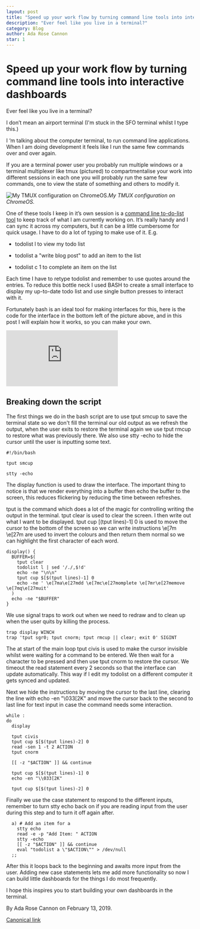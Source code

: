 ```yaml
---
layout: post
title: "Speed up your work flow by turning command line tools into interactive dashboards"
description: "Ever feel like you live in a terminal?"
category: Blog
author: Ada Rose Cannon
star: 1
---
```


# Speed up your work flow by turning command line tools into interactive dashboards

Ever feel like you live in a terminal?

I don’t mean an airport terminal (I'm stuck in the SFO terminal whilst I type this.)

I ‘m talking about the computer terminal, to run command line applications. When I am doing development it feels like I run the same few commands over and over again.

If you are a terminal power user you probably run multiple windows or a terminal multiplexer like tmux (pictured) to compartmentalise your work into different sessions in each one you will probably run the same few commands, one to view the state of something and others to modify it.

![My TMUX configuration on ChromeOS.](https://cdn-images-1.medium.com/max/4000/0*1t4HX79oa6-UpZRX)*My TMUX configuration on ChromeOS.*

One of these tools I keep in it’s own session is a [command line to-do-list tool](https://github.com/gammons/ultralist) to keep track of what I am currently working on. It’s really handy and I can sync it across my computers, but it can be a little cumbersome for quick usage. I have to do a lot of typing to make use of it. E.g.

* todolist l to view my todo list

* todolist a "write blog post" to add an item to the list

* todolist c 1 to complete an item on the list

Each time I have to retype todolist and remember to use quotes around the entries. To reduce this bottle neck I used BASH to create a small interface to display my up-to-date todo list and use single button presses to interact with it.

Fortunately bash is an ideal tool for making interfaces for this, here is the code for the interface in the bottom left of the picture above, and in this post I will explain how it works, so you can make your own.

<iframe src="https://medium.com/media/0c023dca16cb1127e806aa7a41989cd1" frameborder=0></iframe>

## Breaking down the script

The first things we do in the bash script are to use tput smcup to save the terminal state so we don't fill the terminal our old output as we refresh the output, when the user exits to restore the terminal again we use tput rmcup to restore what was previously there. We also use stty -echo to hide the cursor until the user is inputting some text.

    #!/bin/bash

    tput smcup

    stty -echo

The display function is used to draw the interface. The important thing to notice is that we render everything into a buffer then echo the buffer to the screen, this reduces flickering by reducing the time between refreshes.

tput is the command which does a lot of the magic for controlling writing the output in the terminal. tput clear is used to clear the screen. I then write out what I want to be displayed. tput cup $[$(tput lines)-1] 0 is used to move the cursor to the bottom of the screen so we can write instructions \e[7m \e[27m are used to invert the colours and then return them normal so we can highlight the first character of each word.

    display() {
      BUFFER=$(
        tput clear
        todolist l | sed '/./,$!d'
        echo -ne "\n\n"
        tput cup $[$(tput lines)-1] 0
        echo -ne ' \e[7ma\e[27mdd \e[7mc\e[27momplete \e[7mr\e[27memove \e[7mq\e[27muit'
      )
      echo -ne "$BUFFER"
    }

We use signal traps to work out when we need to redraw and to clean up when the user quits by killing the process.

    trap display WINCH
    trap 'tput sgr0; tput cnorm; tput rmcup || clear; exit 0' SIGINT

The at start of the main loop tput civis is used to make the cursor invisible whilst were waiting for a command to be entered. We then wait for a character to be pressed and then use tput cnorm to restore the cursor. We timeout the read statement every 2 seconds so that the interface can update automatically. This way if I edit my todolist on a different computer it gets synced and updated.

Next we hide the instructions by moving the cursor to the last line, clearing the line with echo -en "\\033[2K" and move the cursor back to the second to last line for text input in case the command needs some interaction.

    while :
    do
      display

      tput civis
      tput cup $[$(tput lines)-2] 0
      read -sen 1 -t 2 ACTION
      tput cnorm

      [[ -z "$ACTION" ]] && continue

      tput cup $[$(tput lines)-1] 0
      echo -en "\\033[2K"

      tput cup $[$(tput lines)-2] 0

Finally we use the case statement to respond to the different inputs, remember to turn stty echo back on if you are reading input from the user during this step and to turn it off again after.

      a) # Add an item for a
        stty echo
        read -e -p "Add Item: " ACTION
        stty -echo
        [[ -z "$ACTION" ]] && continue
        eval "todolist a \"$ACTION\"" > /dev/null
      ;;

After this it loops back to the beginning and awaits more input from the user. Adding new case statements lets me add more functionality so now I can build little dashboards for the things I do most frequently.

I hope this inspires you to start building your own dashboards in the terminal.



By Ada Rose Cannon on February 13, 2019.

[Canonical link](https://medium.com/samsung-internet-dev/speed-up-your-work-flow-by-turning-command-line-tools-into-interactive-dashboards-7ebfd7333340)
